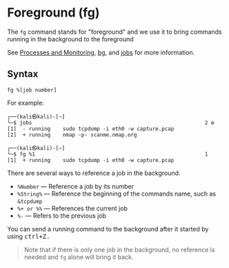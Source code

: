 # Foreground (fg)
The `fg` command stands for "foreground" and we use it to bring commands running in the background to the foreground

See [Processes and Monitoring](../../../Knowledge%20Base/Linux%20Fundamentals/12%20Processes%20and%20Monitoring.md), [bg](bg.md), and [jobs](jobs.md) for more information. 
## Syntax

```
fg %[job number]
```

For example:
```
┌──(kali㉿kali)-[~]
└─$ jobs                                                        2 ⚙
[1]  - running    sudo tcpdump -i eth0 -w capture.pcap
[2]  + running    nmap -p- scanme.nmap.org

┌──(kali㉿kali)-[~]
└─$ fg %1                                                       1 
[1]  + running    sudo tcpdump -i eth0 -w capture.pcap
```

There are several ways to reference a job in the background. 

- `%Number` &mdash; Reference a job by its number
- `%String%` &mdash; Reference the beginning of the commands name, such as `&tcpdump`
- `%+ or %%` &mdash; References the current job
- `%-` &mdash; Refers to the previous job

You can send a running command to the background after it started by using <kbd>ctrl</lbd>+<kbd>Z</kbd>.

> Note that if there is only one job in the background, no reference is needed and `fg` alone will bring it back.